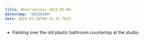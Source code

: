 ```yaml
---
title: Observations 2022-01-04
datestamp: "20220104"
date: 2022-01-10T06:31:31.782Z
---
```

- Painting over the old plastic bathroom countertop at the studio.